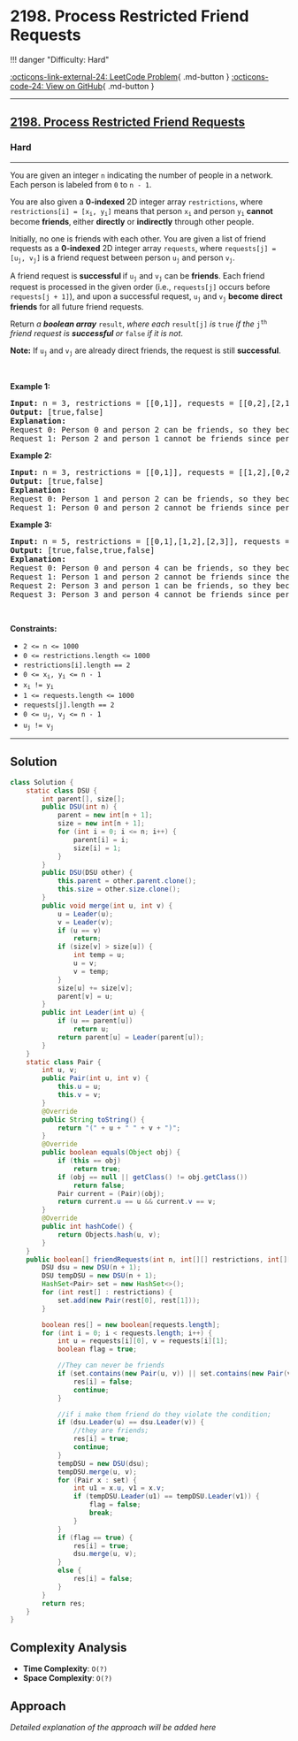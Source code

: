 # 2198. Process Restricted Friend Requests

!!! danger "Difficulty: Hard"

[:octicons-link-external-24: LeetCode Problem](https://leetcode.com/problems/process-restricted-friend-requests/){ .md-button }
[:octicons-code-24: View on GitHub](https://github.com/RAJ8664/Leetcode/tree/master/2198-process-restricted-friend-requests){ .md-button }

---

<h2><a href="https://leetcode.com/problems/process-restricted-friend-requests">2198. Process Restricted Friend Requests</a></h2><h3>Hard</h3><hr><p>You are given an integer <code>n</code> indicating the number of people in a network. Each person is labeled from <code>0</code> to <code>n - 1</code>.</p>

<p>You are also given a <strong>0-indexed</strong> 2D integer array <code>restrictions</code>, where <code>restrictions[i] = [x<sub>i</sub>, y<sub>i</sub>]</code> means that person <code>x<sub>i</sub></code> and person <code>y<sub>i</sub></code> <strong>cannot </strong>become <strong>friends</strong>,<strong> </strong>either <strong>directly</strong> or <strong>indirectly</strong> through other people.</p>

<p>Initially, no one is friends with each other. You are given a list of friend requests as a <strong>0-indexed</strong> 2D integer array <code>requests</code>, where <code>requests[j] = [u<sub>j</sub>, v<sub>j</sub>]</code> is a friend request between person <code>u<sub>j</sub></code> and person <code>v<sub>j</sub></code>.</p>

<p>A friend request is <strong>successful </strong>if <code>u<sub>j</sub></code> and <code>v<sub>j</sub></code> can be <strong>friends</strong>. Each friend request is processed in the given order (i.e., <code>requests[j]</code> occurs before <code>requests[j + 1]</code>), and upon a successful request, <code>u<sub>j</sub></code> and <code>v<sub>j</sub></code> <strong>become direct friends</strong> for all future friend requests.</p>

<p>Return <em>a <strong>boolean array</strong> </em><code>result</code>,<em> where each </em><code>result[j]</code><em> is </em><code>true</code><em> if the </em><code>j<sup>th</sup></code><em> friend request is <strong>successful</strong> or </em><code>false</code><em> if it is not</em>.</p>

<p><strong>Note:</strong> If <code>u<sub>j</sub></code> and <code>v<sub>j</sub></code> are already direct friends, the request is still <strong>successful</strong>.</p>

<p>&nbsp;</p>
<p><strong class="example">Example 1:</strong></p>

<pre>
<strong>Input:</strong> n = 3, restrictions = [[0,1]], requests = [[0,2],[2,1]]
<strong>Output:</strong> [true,false]
<strong>Explanation:
</strong>Request 0: Person 0 and person 2 can be friends, so they become direct friends. 
Request 1: Person 2 and person 1 cannot be friends since person 0 and person 1 would be indirect friends (1--2--0).
</pre>

<p><strong class="example">Example 2:</strong></p>

<pre>
<strong>Input:</strong> n = 3, restrictions = [[0,1]], requests = [[1,2],[0,2]]
<strong>Output:</strong> [true,false]
<strong>Explanation:
</strong>Request 0: Person 1 and person 2 can be friends, so they become direct friends.
Request 1: Person 0 and person 2 cannot be friends since person 0 and person 1 would be indirect friends (0--2--1).
</pre>

<p><strong class="example">Example 3:</strong></p>

<pre>
<strong>Input:</strong> n = 5, restrictions = [[0,1],[1,2],[2,3]], requests = [[0,4],[1,2],[3,1],[3,4]]
<strong>Output:</strong> [true,false,true,false]
<strong>Explanation:
</strong>Request 0: Person 0 and person 4 can be friends, so they become direct friends.
Request 1: Person 1 and person 2 cannot be friends since they are directly restricted.
Request 2: Person 3 and person 1 can be friends, so they become direct friends.
Request 3: Person 3 and person 4 cannot be friends since person 0 and person 1 would be indirect friends (0--4--3--1).
</pre>

<p>&nbsp;</p>
<p><strong>Constraints:</strong></p>

<ul>
	<li><code>2 &lt;= n &lt;= 1000</code></li>
	<li><code>0 &lt;= restrictions.length &lt;= 1000</code></li>
	<li><code>restrictions[i].length == 2</code></li>
	<li><code>0 &lt;= x<sub>i</sub>, y<sub>i</sub> &lt;= n - 1</code></li>
	<li><code>x<sub>i</sub> != y<sub>i</sub></code></li>
	<li><code>1 &lt;= requests.length &lt;= 1000</code></li>
	<li><code>requests[j].length == 2</code></li>
	<li><code>0 &lt;= u<sub>j</sub>, v<sub>j</sub> &lt;= n - 1</code></li>
	<li><code>u<sub>j</sub> != v<sub>j</sub></code></li>
</ul>


---

## Solution

```java
class Solution {
    static class DSU {
        int parent[], size[];
        public DSU(int n) {
            parent = new int[n + 1];
            size = new int[n + 1];
            for (int i = 0; i <= n; i++) {
                parent[i] = i;
                size[i] = 1;
            }
        }
        public DSU(DSU other) {
            this.parent = other.parent.clone();
            this.size = other.size.clone();
        }
        public void merge(int u, int v) {
            u = Leader(u);
            v = Leader(v);
            if (u == v)
                return;
            if (size[v] > size[u]) {
                int temp = u;
                u = v;
                v = temp;
            }
            size[u] += size[v];
            parent[v] = u;
        }
        public int Leader(int u) {
            if (u == parent[u])
                return u;
            return parent[u] = Leader(parent[u]);
        }
    }
    static class Pair {
        int u, v;
        public Pair(int u, int v) {
            this.u = u;
            this.v = v;
        }
        @Override
        public String toString() {
            return "(" + u + " " + v + ")";
        }
        @Override
        public boolean equals(Object obj) {
            if (this == obj)
                return true;
            if (obj == null || getClass() != obj.getClass())
                return false;
            Pair current = (Pair)(obj);
            return current.u == u && current.v == v;
        }
        @Override
        public int hashCode() {
            return Objects.hash(u, v);
        }
    }
    public boolean[] friendRequests(int n, int[][] restrictions, int[][] requests) {
        DSU dsu = new DSU(n + 1);
        DSU tempDSU = new DSU(n + 1);
        HashSet<Pair> set = new HashSet<>();
        for (int rest[] : restrictions) {
            set.add(new Pair(rest[0], rest[1])); 
        }

        boolean res[] = new boolean[requests.length];
        for (int i = 0; i < requests.length; i++) {
            int u = requests[i][0], v = requests[i][1];
            boolean flag = true;

            //They can never be friends
            if (set.contains(new Pair(u, v)) || set.contains(new Pair(v, u))) {
                res[i] = false;
                continue;
            }

            //if i make them friend do they violate the condition;
            if (dsu.Leader(u) == dsu.Leader(v)) {
                //they are friends;
                res[i] = true;
                continue;
            }
            tempDSU = new DSU(dsu);
            tempDSU.merge(u, v);
            for (Pair x : set) {
                int u1 = x.u, v1 = x.v;
                if (tempDSU.Leader(u1) == tempDSU.Leader(v1)) {
                    flag = false;
                    break;
                }
            }
            if (flag == true) {
                res[i] = true;
                dsu.merge(u, v); 
            }
            else {
                res[i] = false;
            }
        }
        return res;
    }
}
```

## Complexity Analysis

- **Time Complexity**: `O(?)`
- **Space Complexity**: `O(?)`

## Approach

*Detailed explanation of the approach will be added here*

